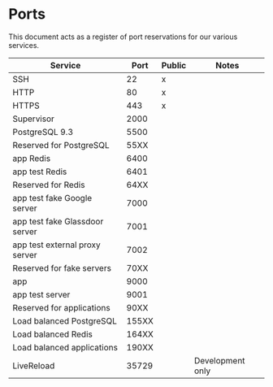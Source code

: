 # Ports
This document acts as a register of port reservations for our various services.

|            Service             |  Port | Public |      Notes       |
|--------------------------------|-------|--------|------------------|
| SSH                            | 22    | x      |                  |
| HTTP                           | 80    | x      |                  |
| HTTPS                          | 443   | x      |                  |
| Supervisor                     | 2000  |        |                  |
| PostgreSQL 9.3                 | 5500  |        |                  |
| Reserved for PostgreSQL        | 55XX  |        |                  |
| app Redis                      | 6400  |        |                  |
| app test Redis                 | 6401  |        |                  |
| Reserved for Redis             | 64XX  |        |                  |
| app test fake Google server    | 7000  |        |                  |
| app test fake Glassdoor server | 7001  |        |                  |
| app test external proxy server | 7002  |        |                  |
| Reserved for fake servers      | 70XX  |        |                  |
| app                            | 9000  |        |                  |
| app test server                | 9001  |        |                  |
| Reserved for applications      | 90XX  |        |                  |
| Load balanced PostgreSQL       | 155XX |        |                  |
| Load balanced Redis            | 164XX |        |                  |
| Load balanced applications     | 190XX |        |                  |
| LiveReload                     | 35729 |        | Development only |

